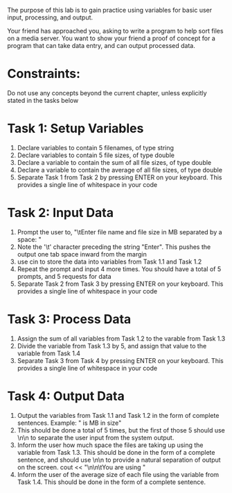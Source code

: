 The purpose of this lab is to gain practice using variables for basic user input, processing, and output.

Your friend has approached you, asking to write a program to help sort files on a media server. You want to show your friend a proof of concept for a program that can take data entry, and can output processed data.

# Constraints:

Do not use any concepts beyond the current chapter, unless explicitly stated in the tasks below

# Task 1: Setup Variables
1. Declare variables to contain 5 filenames, of type string
2. Declare variables to contain 5 file sizes, of type double
3. Declare a variable to contain the sum of all file sizes, of type double
4. Declare a variable to contain the average of all file sizes, of type double
5. Separate Task 1 from Task 2 by pressing ENTER on your keyboard. This provides a single line of whitespace in your code

# Task 2: Input Data
1. Prompt the user to, "\tEnter file name and file size in MB separated by a space: "
2. Note the '\t' character preceding the string "Enter". This pushes the output one tab space inward from the margin
3. use cin to store the data into variables from Task 1.1 and Task 1.2
4. Repeat the prompt and input 4 more times. You should have a total of 5 prompts, and 5 requests for data
5. Separate Task 2 from Task 3 by pressing ENTER on your keyboard. This provides a single line of whitespace in your code

# Task 3: Process Data
1. Assign the sum of all variables from Task 1.2 to the varable from Task 1.3
2. Divide the variable from Task 1.3 by 5, and assign that value to the variable from Task 1.4
3. Separate Task 3 from Task 4 by pressing ENTER on your keyboard. This provides a single line of whitespace in your code

# Task 4: Output Data
1. Output the variables from Task 1.1 and Task 1.2 in the form of complete sentences. Example: " is MB in size"
2. This should be done a total of 5 times, but the first of those 5 should use \n\n to separate the user input from the system output.
3. Inform the user how much space the files are taking up using the variable from Task 1.3. This should be done in the form of a complete sentence, and should use \n\n to provide a natural separation of output on the screen. cout << "\n\n\tYou are using "
4. Inform the user of the average size of each file using the variable from Task 1.4. This should be done in the form of a complete sentence.
